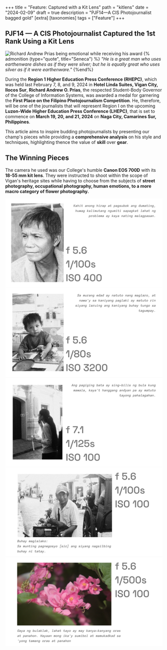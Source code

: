 +++
title = "Feature: Captured with a Kit Lens"
path = "kitlens"
date = "2024-02-09"
draft = true 
description = "PJF14—A CIS Photojournalist bagged gold" 
[extra]
[taxonomies]
tags = ["Feature"]
+++

## PJF14 — A CIS Photojournalist Captured the 1st Rank Using a Kit Lens

![Richard Andrew Prias being emotional while receiving his award](/imgs/retsard.jpg) 
{% admonition (type="quote", title="Seneca") %}
*"He is a great man who uses earthenware dishes as if they were silver; but he is equally great who uses silver as if it were earthenware."*
{%end%}

During the **Region 1 Higher Education Press Conference (RHEPC)**, which was held last February 7, 8, and 9, 2024 in **Hotel Linda Suites, Vigan City, Ilocos Sur**, **Richard Andrew O. Prias**, the respected Student-Body Governor of the College of Information Systems, was awarded a medal for garnering the **First Place on the Filipino Photojournalism Competition**. He, therefore, will be one of the journalists that will represent Region I on the upcoming **Luzon-Wide Higher Education Press Conference (LHEPC)**, that is set to commence on **March 19, 20, and 21, 2024** on **Naga City, Camarines Sur, Philippines**. 

This article aims to inspire budding photojournalists by presenting our champ's pieces while providing a **comprehensive analysis** on his style and techniques, highlighting thence the value of **skill** over **gear**.

## The Winning Pieces

The camera he used was our College's humble **Canon EOS 700D** with its **18-55 mm kit lens**. They were instructed to shoot within the scope of Vigan's heritage sites while having to choose from the subjects of **street photography, occupational photography, human emotions, to a more macro category of flower photography.**

![Details of his first photo](./port_1.png) 
![His Second](./port_2.png) 
![Third](./port_3.png) 
![Fourth](./port_4.png) 
![Fifth](./port_5.png) 
